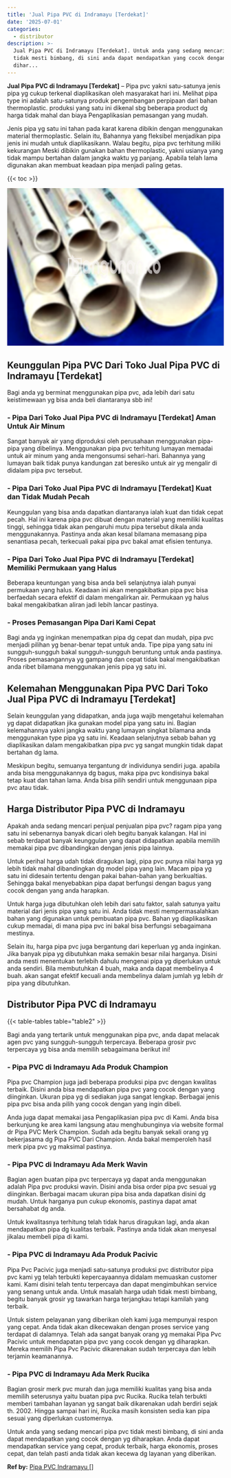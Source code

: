 ```yaml
---
title: 'Jual Pipa PVC di Indramayu [Terdekat]'
date: '2025-07-01'
categories:
  - distributor
description: >-
  Jual Pipa PVC di Indramayu [Terdekat]. Untuk anda yang sedang mencari pipa pvc
  tidak mesti bimbang, di sini anda dapat mendapatkan yang cocok dengan yg
  dihar...
---
```


**Jual Pipa PVC di Indramayu \[Terdekat\]** – Pipa pvc yakni satu-satunya jenis pipa yg cukup terkenal diaplikasikan oleh masyarakat hari ini. Melihat pipa type ini adalah satu-satunya produk pengembangan perpipaan dari bahan thermoplastic. produksi yang satu ini dikenal sbg beberapa product dg harga tidak mahal dan biaya Pengaplikasian pemasangan yang mudah.

Jenis pipa yg satu ini tahan pada karat karena dibikin dengan menggunakan material thermoplastic. Selain itu, Bahannya yang fleksibel menjadikan pipa jenis ini mudah untuk diaplikasikann. Walau begitu, pipa pvc terhitung miliki kekurangan Meski dibikin gunakan bahan thermoplastic, yakni usianya yang tidak mampu bertahan dalam jangka waktu yg panjang. Apabila telah lama digunakan akan membuat keadaan pipa menjadi paling getas.

{{< toc >}}

![Jual Pipa PVC di Indramayu [Terdekat]](/images/jaul-pipa-pvc-13.png)

## Keunggulan Pipa PVC Dari Toko Jual Pipa PVC di Indramayu \[Terdekat\]

Bagi anda yg berminat menggunakan pipa pvc, ada lebih dari satu keistimewaan yg bisa anda beli diantaranya sbb ini!

### \- Pipa Dari Toko Jual Pipa PVC di Indramayu \[Terdekat\] Aman Untuk Air Minum

Sangat banyak air yang diproduksi oleh perusahaan menggunakan pipa-pipa yang dibelinya. Menggunakan pipa pvc terhitung lumayan memadai untuk air minum yang anda mengonsumsi sehari-hari. Bahannya yang lumayan baik tidak punya kandungan zat beresiko untuk air yg mengalir di didalam pipa pvc tersebut.

### \- Pipa Dari Toko Jual Pipa PVC di Indramayu \[Terdekat\] Kuat dan Tidak Mudah Pecah

Keunggulan yang bisa anda dapatkan diantaranya ialah kuat dan tidak cepat pecah. Hal ini karena pipa pvc dibuat dengan material yang memiliki kualitas tinggi, sehingga tidak akan pengaruhi mutu pipa tersebut dikala anda menggunakannya. Pastinya anda akan kesal bilamana memasang pipa senantiasa pecah, terkecuali pakai pipa pvc bakal amat efisien tentunya.

### \- Pipa Dari Toko Jual Pipa PVC di Indramayu \[Terdekat\] Memiliki Permukaan yang Halus

Beberapa keuntungan yang bisa anda beli selanjutnya ialah punyai permukaan yang halus. Keadaan ini akan mengakibatkan pipa pvc bisa berfaedah secara efektif di dalam mengalirkan air. Permukaan yg halus bakal mengakibatkan aliran jadi lebih lancar pastinya.

### \- Proses Pemasangan Pipa Dari Kami Cepat

Bagi anda yg inginkan menempatkan pipa dg cepat dan mudah, pipa pvc menjadi pilihan yg benar-benar tepat untuk anda. Tipe pipa yang satu ini sungguh-sungguh bakal sungguh-sungguh beruntung untuk anda pastinya. Proses pemasangannya yg gampang dan cepat tidak bakal mengakibatkan anda ribet bilamana menggunakan jenis pipa yg satu ini.

## Kelemahan Menggunakan Pipa PVC Dari Toko Jual Pipa PVC di Indramayu \[Terdekat\]

Selain keunggulan yang didapatkan, anda juga wajib mengetahui kelemahan yg dapat didapatkan jika gunakan model pipa yang satu ini. Bagian kelemahannya yakni jangka waktu yang lumayan singkat bilamana anda menggunakan type pipa yg satu ini. Keadaan selanjutnya sebab bahan yg diaplikasikan dalam mengakibatkan pipa pvc yg sangat mungkin tidak dapat bertahan dg lama.

Meskipun begitu, semuanya tergantung dr individunya sendiri juga. apabila anda bisa menggunakannya dg bagus, maka pipa pvc kondisinya bakal tetap kuat dan tahan lama. Anda bisa pilih sendiri untuk menggunaan pipa pvc atau tidak.

## Harga Distributor Pipa PVC di Indramayu

Apakah anda sedang mencari penjual penjualan pipa pvc? ragam pipa yang satu ini sebenarnya banyak dicari oleh begitu banyak kalangan. Hal ini sebab terdapat banyak keunggulan yang dapat didapatkan apabila memilih memakai pipa pvc dibandingkan dengan jenis pipa lainnya.

Untuk perihal harga udah tidak diragukan lagi, pipa pvc punya nilai harga yg lebih tidak mahal dibandingkan dg model pipa yang lain. Macam pipa yg satu ini didesain tertentu dengan pakai bahan-bahan yang berkualtias. Sehingga bakal menyebabkan pipa dapat berfungsi dengan bagus yang cocok dengan yang anda harapkan.

Untuk harga juga dibutuhkan oleh lebih dari satu faktor, salah satunya yaitu material dari jenis pipa yang satu ini. Anda tidak mesti mempermasalahkan bahan yang digunakan untuk pembuatan pipa pvc. Bahan yg diaplikasikan cukup memadai, di mana pipa pvc ini bakal bisa berfungsi sebagaimana mestinya.

Selain itu, harga pipa pvc juga bergantung dari keperluan yg anda inginkan. Jika banyak pipa yg dibutuhkan maka semakin besar nilai harganya. Disini anda mesti menentukan terlebih dahulu mengenai pipa yg diperlukan untuk anda sendiri. Bila membutuhkan 4 buah, maka anda dapat membelinya 4 buah. akan sangat efektif kecuali anda membelinya dalam jumlah yg lebih dr pipa yang dibutuhkan.

## Distributor Pipa PVC di Indramayu

{{< table-tables table="table2" >}}

Bagi anda yang tertarik untuk menggunakan pipa pvc, anda dapat melacak agen pvc yang sungguh-sungguh terpercaya. Beberapa grosir pvc terpercaya yg bisa anda memilih sebagaimana berikut ini!

### \- Pipa PVC di Indramayu Ada Produk Champion

Pipa pvc Champion juga jadi beberapa produksi pipa pvc dengan kwalitas terbaik. Disini anda bisa mendapatkan pipa pvc yang cocok dengan yang diinginkan. Ukuran pipa yg di sediakan juga sangat lengkap. Berbagai jenis pipa pvc bisa anda pilih yang cocok dengan yang ingin dibeli.

Anda juga dapat memakai jasa Pengaplikasian pipa pvc di Kami. Anda bisa berkunjung ke area kami langsung atau menghubunginya via website formal dr Pipa PVC Merk Champion. Sudah ada begitu banyak sekali orang yg bekerjasama dg Pipa PVC Dari Champion. Anda bakal memperoleh hasil merk pipa pvc yg maksimal pastinya.

### \- Pipa PVC di Indramayu Ada Merk Wavin

Bagian agen buatan pipa pvc terpercaya yg dapat anda menggunakan adalah Pipa pvc produksi wavin. Disini anda bisa order pipa pvc sesuai yg diinginkan. Berbagai macam ukuran pipa bisa anda dapatkan disini dg mudah. Untuk harganya pun cukup ekonomis, pastinya dapat amat bersahabat dg anda.

Untuk kwalitasnya terhitung telah tidak harus diragukan lagi, anda akan mendapatkan pipa dg kualitas terbaik. Pastinya anda tidak akan menyesal jikalau membeli pipa di kami.

### \- Pipa PVC di Indramayu Ada Produk Pacivic

Pipa Pvc Pacivic juga menjadi satu-satunya produksi pvc distributor pipa pvc kami yg telah terbukti kepercayaannya didalam memuaskan customer kami. Kami disini telah tentu terpercaya dan dapat mengimbuhkan service yang senang untuk anda. Untuk masalah harga udah tidak mesti bimbang, begitu banyak grosir yg tawarkan harga terjangkau tetapi kamilah yang terbaik.

Untuk sistem pelayanan yang diberikan oleh kami juga mempunyai respon yang cepat. Anda tidak akan dikecewakan dengan proses service yang terdapat di dalamnya. Telah ada sangat banyak orang yg memakai Pipa Pvc Pacivic untuk mendapatan pipa pvc yang cocok dengan yg diharapkan. Mereka memilih Pipa Pvc Pacivic dikarenakan sudah terpercaya dan lebih terjamin keamanannya.

### \- Pipa PVC di Indramayu Ada Merk Rucika

Bagian grosir merk pvc murah dan juga memiliki kualitas yang bisa anda memilih seterusnya yaitu buatan pipa pvc Rucika. Rucika telah terbukti memberi tambahan layanan yg sangat baik dikarenakan udah berdiri sejak th. 2002. Hingga sampai hari ini, Rucika masih konsisten sedia kan pipa sesuai yang diperlukan customernya.

Untuk anda yang sedang mencari pipa pvc tidak mesti bimbang, di sini anda dapat mendapatkan yang cocok dengan yg diharapkan. Anda dapat mendapatkan service yang cepat, produk terbaik, harga ekonomis, proses cepat, dan telah pasti anda tidak akan kecewa dg layanan yang diberikan.

**Ref by:** [Pipa PVC Indramayu []](https://id.wikipedia.org/wiki/Pipa)
